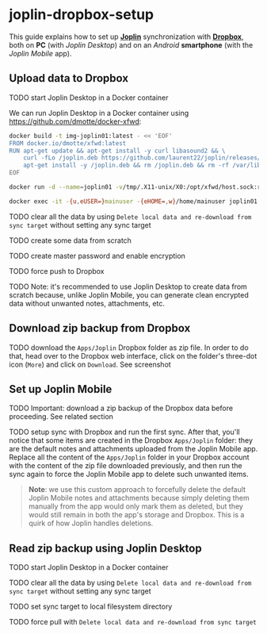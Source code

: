 # joplin-dropbox-setup

This guide explains how to set up **[Joplin](https://joplinapp.org/)** synchronization with **[Dropbox](https://www.dropbox.com/)**, both on **PC** (with _Joplin Desktop_) and on an _Android_ **smartphone** (with the _Joplin Mobile_ app).

## Upload data to Dropbox

TODO start Joplin Desktop in a Docker container

We can run Joplin Desktop in a Docker container using https://github.com/dmotte/docker-xfwd:

```bash
docker build -t img-joplin01:latest - << 'EOF'
FROM docker.io/dmotte/xfwd:latest
RUN apt-get update && apt-get install -y curl libasound2 && \
    curl -fLo /joplin.deb https://github.com/laurent22/joplin/releases/latest/download/Joplin-3.2.13.deb && \
    apt-get install -y /joplin.deb && rm /joplin.deb && rm -rf /var/lib/apt/lists/*
EOF

docker run -d --name=joplin01 -v/tmp/.X11-unix/X0:/opt/xfwd/host.sock:ro -v"${XAUTHORITY:?}:/opt/xfwd/host.xauth:ro" img-joplin01:latest

docker exec -it -{u,eUSER=}mainuser -{eHOME=,w}/home/mainuser joplin01 joplin --no-sandbox
```

TODO clear all the data by using `Delete local data and re-download from sync target` without setting any sync target

TODO create some data from scratch

TODO create master password and enable encryption

TODO force push to Dropbox

TODO Note: it's recommended to use Joplin Desktop to create data from scratch because, unlike Joplin Mobile, you can generate clean encrypted data without unwanted notes, attachments, etc.

## Download zip backup from Dropbox

TODO download the `Apps/Joplin` Dropbox folder as zip file. In order to do that, head over to the Dropbox web interface, click on the folder's three-dot icon (`More`) and click on `Download`. See screenshot

## Set up Joplin Mobile

TODO Important: download a zip backup of the Dropbox data before proceeding. See related section

TODO setup sync with Dropbox and run the first sync. After that, you'll notice that some items are created in the Dropbox `Apps/Joplin` folder: they are the default notes and attachments uploaded from the Joplin Mobile app. Replace all the content of the `Apps/Joplin` folder in your Dropbox account with the content of the zip file downloaded previously, and then run the sync again to force the Joplin Mobile app to delete such unwanted items.

> **Note**: we use this custom approach to forcefully delete the default Joplin Mobile notes and attachments because simply deleting them manually from the app would only mark them as deleted, but they would still remain in both the app's storage and Dropbox. This is a quirk of how Joplin handles deletions.

## Read zip backup using Joplin Desktop

TODO start Joplin Desktop in a Docker container

TODO clear all the data by using `Delete local data and re-download from sync target` without setting any sync target

TODO set sync target to local filesystem directory

TODO force pull with `Delete local data and re-download from sync target`

